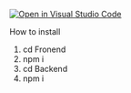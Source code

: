 [![Open in Visual Studio Code](https://classroom.github.com/assets/open-in-vscode-c66648af7eb3fe8bc4f294546bfd86ef473780cde1dea487d3c4ff354943c9ae.svg)](https://classroom.github.com/online_ide?assignment_repo_id=10503066&assignment_repo_type=AssignmentRepo)


How to install
1. cd Fronend 
2. npm i
3. cd Backend
4. npm i